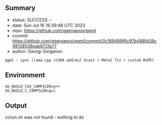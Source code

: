 ## Summary

- status: SUCCESS ✅
- date:   Sun Jul 16 16:39:48 UTC 2023
- repo:   https://github.com/ggerganov/ggml
- commit: https://github.com/ggerganov/ggml/commit/0c169489f6c97b488fd39c98128538eab872fa77
- author: Georgi Gerganov
```
ggml : sync llama.cpp (CUDA add/mul bcast + Metal fix + custom RoPE)
```

## Environment

```
GG_BUILD_CXX_COMPILER=g++
GG_BUILD_C_COMPILER=gcc
```

## Output

ci/run.sh was not found - nothing to do
